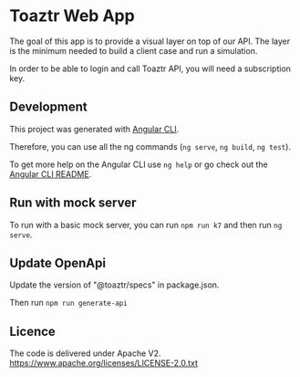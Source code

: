 # Toaztr Web App

The goal of this app is to provide a visual layer on top of our API.
The layer is the minimum needed to build a client case and run a simulation.

In order to be able to login and call Toaztr API, you will need a subscription key.

## Development
This project was generated with [Angular CLI](https://github.com/angular/angular-cli).

Therefore, you can use all the ng commands (`ng serve`, `ng build`, `ng test`).

To get more help on the Angular CLI use `ng help` or go check out the [Angular CLI README](https://github.com/angular/angular-cli/blob/master/README.md).

## Run with mock server

To run with a basic mock server, you can run `npm run k7` and then run `ng serve`.

## Update OpenApi

Update the version of "@toaztr/specs" in package.json.

Then run `npm run generate-api`




## Licence

The code is delivered under Apache V2.
https://www.apache.org/licenses/LICENSE-2.0.txt
